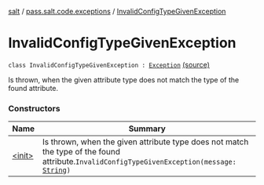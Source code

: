 [salt](../../index.md) / [pass.salt.code.exceptions](../index.md) / [InvalidConfigTypeGivenException](./index.md)

# InvalidConfigTypeGivenException

`class InvalidConfigTypeGivenException : `[`Exception`](https://docs.oracle.com/javase/6/docs/api/java/lang/Exception.html) [(source)](https://github.com/kurbaniec-tgm/salt/tree/master/code/exceptions/Exceptions.kt#L20)

Is thrown, when the given attribute type does not match the type of the found attribute.

### Constructors

| Name | Summary |
|---|---|
| [&lt;init&gt;](-init-.md) | Is thrown, when the given attribute type does not match the type of the found attribute.`InvalidConfigTypeGivenException(message: `[`String`](https://kotlinlang.org/api/latest/jvm/stdlib/kotlin/-string/index.html)`)` |
